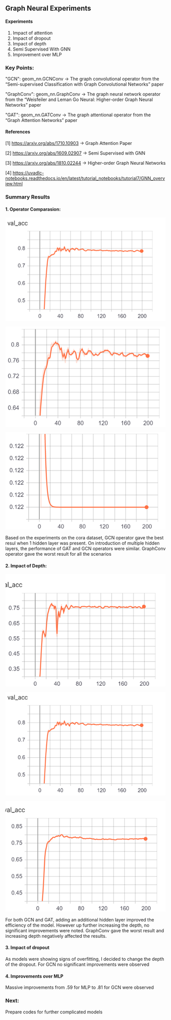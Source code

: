 ## Graph Neural Experiments

#### Experiments

1. Impact of attention
2. Impact of dropout
3. Impact of depth
4. Semi Supervised With GNN
5. Improvement over MLP

### Key Points:

"GCN": geom_nn.GCNConv -> The graph convolutional operator from the “Semi-supervised Classification with Graph Convolutional Networks” paper

"GraphConv": geom_nn.GraphConv -> The graph neural network operator from the “Weisfeiler and Leman Go Neural: Higher-order Graph Neural Networks” paper

"GAT": geom_nn.GATConv -> The graph attentional operator from the “Graph Attention Networks” paper

#### References
[1] https://arxiv.org/abs/1710.10903 -> Graph Attention Paper

[2] https://arxiv.org/abs/1609.02907 -> Semi Supervised with GNN

[3] https://arxiv.org/abs/1810.02244 -> Higher-order Graph Neural Networks

[4] https://uvadlc-notebooks.readthedocs.io/en/latest/tutorial_notebooks/tutorial7/GNN_overview.html

### Summary Results

#### 1. Operator Comparasion:


![Figure 1](images/GCN4.png)

![Figure 2](images/GAT4.png)

![Figure 3](images/GConv4.png)

Based on the experiments on the cora dataset, GCN operator gave the best resul when 1 hidden layer was present. On introduction of multiple hidden layers, the performance of GAT and GCN operators were similar. GraphConv operator gave the worst result for all the scenarios

#### 2. Impact of Depth:


![Figure 4](images/GCN3.png)

![Figure 5](images/GCN4.png)

![Figure 6](images/GCN5.png)


For both GCN and GAT, adding an additional hidden layer improved the efficiency of the model. However up further increasing the depth, no significant improvements were noted. 
GraphConv gave the worst result and increasing depth negatively affected the results. 

#### 3. Impact of dropout

As models were showing signs of overfitting, I decided to change the depth of the dropout. For GCN no significant improvements were observed

#### 4. Improvements over MLP
 
Massive improvements from .59 for MLP to .81 for GCN were observed

### Next:

Prepare codes for further complicated models


```python

```
